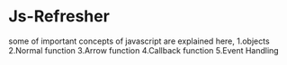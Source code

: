 # Js-Refresher
some of important concepts of javascript are explained here,
1.objects
2.Normal function 
3.Arrow function 
4.Callback function
5.Event Handling
